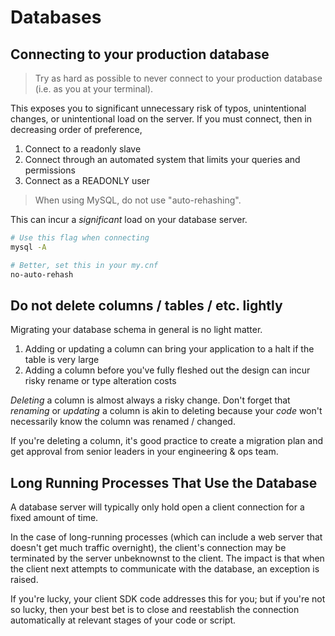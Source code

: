 # Databases

## Connecting to your production database

> Try as hard as possible to never connect to your production database (i.e. as you at your terminal). 

This exposes you to significant unnecessary risk of typos, unintentional changes, or unintentional load on the server.  If you must connect, then in decreasing order of preference,

1. Connect to a readonly slave
1. Connect through an automated system that limits your queries and permissions
1. Connect as a READONLY user

> When using MySQL, do not use "auto-rehashing". 

This can incur a _significant_ load on your database server. 

```bash
# Use this flag when connecting
mysql -A

# Better, set this in your my.cnf
no-auto-rehash
```

## Do not delete columns / tables / etc. lightly

Migrating your database schema in general is no light matter. 

1. Adding or updating a column can bring your application to a halt if the table is very large
1. Adding a column before you've fully fleshed out the design can incur risky rename or type alteration costs

_Deleting_ a column is almost always a risky change. Don't forget that _renaming_ or _updating_ a column is akin to deleting because your *code* won't necessarily know the column was renamed / changed. 

If you're deleting a column, it's good practice to create a migration plan and get approval from senior leaders in your engineering & ops team. 

## Long Running Processes That Use the Database

A database server will typically only hold open a client connection for a fixed amount of time. 

In the case of long-running processes (which can include a web server that doesn't get much traffic overnight), the client's connection may be terminated by the server unbeknownst to the client. The impact is that when the client next attempts to communicate with the database, an exception is raised. 

If you're lucky, your client SDK code addresses this for you; but if you're not so lucky, then your best bet is to close and reestablish the connection automatically at relevant stages of your code or script. 


